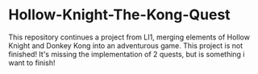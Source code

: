 # Hollow-Knight-The-Kong-Quest
This repository continues a project from LI1, merging elements of Hollow Knight and Donkey Kong into an adventurous game.
This project is not finished! It's missing the implementation of 2 quests, but is something i want to finish!
